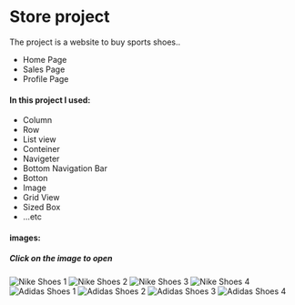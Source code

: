 # Store project

The project is a website to buy sports shoes..
* Home Page 
* Sales Page 
* Profile Page

#### In this project I used:
- Column
- Row
- List view
- Conteiner
- Navigeter
- Bottom Navigation Bar
- Botton
- Image
- Grid View
- Sized Box
- ...etc




#### images:

##### Click on the image to open
![Nike Shoes 1](https://encrypted-tbn0.gstatic.com/images?q=tbn:ANd9GcTDOKoYvSvU_3DoJrFcqEnVfgaeKvM72aSALQ&usqp=CAU)
![Nike Shoes 2](https://encrypted-tbn0.gstatic.com/images?q=tbn:ANd9GcSdblCzseG59_5QJv7VV7dgdV_S_kzFLL7otw&usqp=CAU)
![Nike Shoes 3](https://encrypted-tbn0.gstatic.com/images?q=tbn:ANd9GcSN0uFYlCV-pbGpsLHXtZ3ruGg9K_Qz0Al0iPesNjt211Pfw-qkK8KtwufuiDW1sg7brE4&usqp=CAU)
![Nike Shoes 4](https://encrypted-tbn0.gstatic.com/images?q=tbn:ANd9GcQq9OKjZV54sZeKeDcUD8SrhNPe-prc9Y-uDw&usqp=CAU)
![Adidas Shoes 1](https://encrypted-tbn0.gstatic.com/images?q=tbn:ANd9GcRan6VeQaehgPSF2TiUGKM3WnNCxqWeh1nevA&usqp=CAU)
![Adidas Shoes 2](https://assets.adidas.com/images/w_600,f_auto,q_auto/d44fa06fc83f4644b7e8acbc01160e1b_9366/NMD_R1_Primeblue_Shoes_Black_GZ9258_01_standard.jpg)
![Adidas Shoes 3](https://assets.adidas.com/images/w_600,f_auto,q_auto/249ddf9b33e9411f949aaba60161b365_9366/Puremotion_Shoes_Grey_FW8667_01_standard.jpg)
![Adidas Shoes 4](https://d25pt32odk9v9w.cloudfront.net/media/catalog/product/cache/affad9f68484fb8096f6b38ef2d69044/g/z/gz0602_1.jpg)

